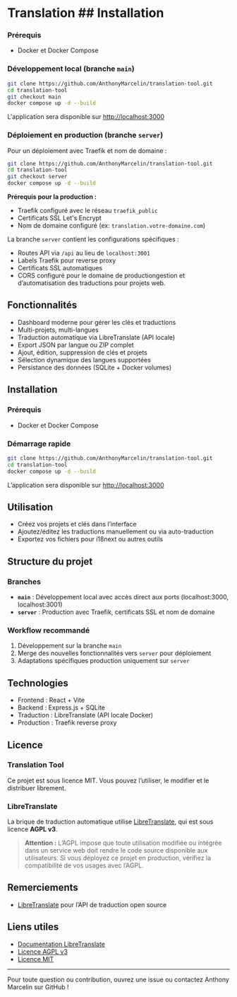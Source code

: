 # Translation ## Installation

### Prérequis

- Docker et Docker Compose

### Développement local (branche `main`)

```sh
git clone https://github.com/AnthonyMarcelin/translation-tool.git
cd translation-tool
git checkout main
docker compose up -d --build
```

L'application sera disponible sur [http://localhost:3000](http://localhost:3000)

### Déploiement en production (branche `server`)

Pour un déploiement avec Traefik et nom de domaine :

```sh
git clone https://github.com/AnthonyMarcelin/translation-tool.git
cd translation-tool
git checkout server
docker compose up -d --build
```

**Prérequis pour la production :**
- Traefik configuré avec le réseau `traefik_public`
- Certificats SSL Let's Encrypt
- Nom de domaine configuré (ex: `translation.votre-domaine.com`)

La branche `server` contient les configurations spécifiques :
- Routes API via `/api` au lieu de `localhost:3001`
- Labels Traefik pour reverse proxy
- Certificats SSL automatiques
- CORS configuré pour le domaine de productiongestion et d’automatisation des traductions pour projets web.

## Fonctionnalités

- Dashboard moderne pour gérer les clés et traductions
- Multi-projets, multi-langues
- Traduction automatique via LibreTranslate (API locale)
- Export JSON par langue ou ZIP complet
- Ajout, édition, suppression de clés et projets
- Sélection dynamique des langues supportées
- Persistance des données (SQLite + Docker volumes)

## Installation

### Prérequis

- Docker et Docker Compose

### Démarrage rapide

```sh
git clone https://github.com/AnthonyMarcelin/translation-tool.git
cd translation-tool
docker compose up -d --build
```

L’application sera disponible sur [http://localhost:3000](http://localhost:3000)

## Utilisation

- Créez vos projets et clés dans l’interface
- Ajoutez/éditez les traductions manuellement ou via auto-traduction
- Exportez vos fichiers pour i18next ou autres outils

## Structure du projet

### Branches

- **`main`** : Développement local avec accès direct aux ports (localhost:3000, localhost:3001)
- **`server`** : Production avec Traefik, certificats SSL et nom de domaine

### Workflow recommandé

1. Développement sur la branche `main`
2. Merge des nouvelles fonctionnalités vers `server` pour déploiement
3. Adaptations spécifiques production uniquement sur `server`

## Technologies

- Frontend : React + Vite
- Backend : Express.js + SQLite
- Traduction : LibreTranslate (API locale Docker)
- Production : Traefik reverse proxy

## Licence

### Translation Tool

Ce projet est sous licence MIT. Vous pouvez l’utiliser, le modifier et le distribuer librement.

### LibreTranslate

La brique de traduction automatique utilise [LibreTranslate](https://github.com/LibreTranslate/LibreTranslate), qui est sous licence **AGPL v3**.

> **Attention :** L’AGPL impose que toute utilisation modifiée ou intégrée dans un service web doit rendre le code source disponible aux utilisateurs. Si vous déployez ce projet en production, vérifiez la compatibilité de vos usages avec l’AGPL.

## Remerciements

- [LibreTranslate](https://libretranslate.com/) pour l’API de traduction open source

## Liens utiles

- [Documentation LibreTranslate](https://github.com/LibreTranslate/LibreTranslate)
- [Licence AGPL v3](https://www.gnu.org/licenses/agpl-3.0.html)
- [Licence MIT](https://opensource.org/licenses/MIT)

---

Pour toute question ou contribution, ouvrez une issue ou contactez Anthony Marcelin sur GitHub !

